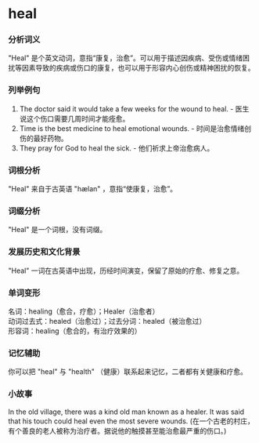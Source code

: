 # heal

### 分析词义

  

"Heal" 是个英文动词，意指“康复，治愈”。可以用于描述因疾病、受伤或情绪困扰等因素导致的疾病或伤口的康复，也可以用于形容内心创伤或精神困扰的恢复。

  

### 列举例句

  

1.  The doctor said it would take a few weeks for the wound to heal. - 医生说这个伤口需要几周时间才能痊愈。
2.  Time is the best medicine to heal emotional wounds. - 时间是治愈情绪创伤的最好药物。
3.  They pray for God to heal the sick. - 他们祈求上帝治愈病人。

  

### 词根分析

  

"Heal" 来自于古英语 "hælan" ，意指“使康复，治愈”。

  

### 词缀分析

  

"Heal" 是一个词根，没有词缀。

  

### 发展历史和文化背景

  

"Heal" 一词在古英语中出现，历经时间演变，保留了原始的疗愈、修复之意。

  

### 单词变形

  

名词：healing（愈合，疗愈）；Healer（治愈者）  
动词过去式：healed（治愈过）；过去分词：healed（被治愈过）  
形容词：healing（愈合的，有治疗效果的）

  

### 记忆辅助

  

你可以把 "heal" 与 "health" （健康）联系起来记忆，二者都有关健康和疗愈。

  

### 小故事

  

In the old village, there was a kind old man known as a healer. It was said that his touch could heal even the most severe wounds. (在一个古老的村庄，有个善良的老人被称为治疗者。据说他的触摸甚至能治愈最严重的伤口。)
